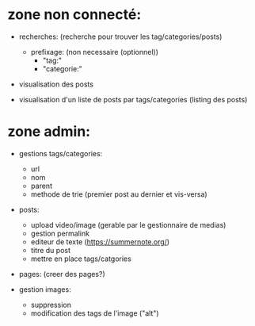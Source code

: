 # zone non connecté:
- recherches: (recherche pour trouver les tag/categories/posts)
	- prefixage: (non necessaire (optionnel))
		- "tag:"
		- "categorie:"
	
- visualisation des posts

- visualisation d'un liste de posts par tags/categories (listing des posts)

# zone admin: 
- gestions tags/categories:
	- url
	- nom
	- parent
	- methode de trie (premier post au dernier et vis-versa)
	
- posts:
	- upload video/image (gerable par le gestionnaire de medias)
	- gestion permalink
	- editeur de texte (https://summernote.org/)
	- titre du post
	- mettre en place tags/catgories

- pages: (creer des pages?)
		
- gestion images:
	- suppression
	- modification des tags de l'image ("alt")